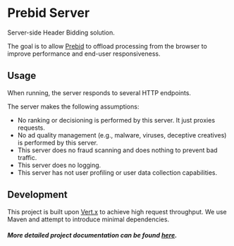 # Prebid Server

Server-side Header Bidding solution.

The goal is to allow [Prebid](http://prebid.org/) to offload processing from the
browser to improve performance and end-user responsiveness.

## Usage

When running, the server responds to several HTTP endpoints.

The server makes the following assumptions:
- No ranking or decisioning is performed by this server. It just proxies
requests.
- No ad quality management (e.g., malware, viruses, deceptive creatives) is
performed by this server.
- This server does no fraud scanning and does nothing to prevent bad traffic.
- This server does no logging.
- This server has not user profiling or user data collection capabilities.

## Development

This project is built upon [Vert.x](http://vertx.io/) to achieve high request
throughput. We use Maven and attempt to introduce minimal dependencies.

##### More detailed project documentation can be found [here](docs/TOC.md).
